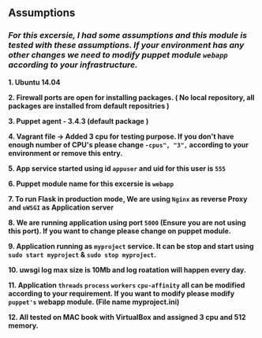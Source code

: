 ## Assumptions

### *For this excersie, I had some assumptions and this module is tested with these assumptions. If your environment has any other changes we need to modify puppet module ``webapp`` according to your infrastructure.* 

**1. Ubuntu 14.04**

**2. Firewall ports are open for installing packages. ( No local repository, all packages are installed from default repositries )**

**3. Puppet agent - 3.4.3 (default package )**

**4. Vagrant file -> Added 3 cpu for testing purpose. If you don't have enough number of CPU's please change ``-cpus", "3",`` according to your environment or remove this entry.**

**5. App service started using id ``appuser`` and uid for this user is ``555``**

**6. Puppet module name for this excersie is ``webapp``**

**7. To run Flask in production mode, We are using ``Nginx`` as reverse Proxy and ``uWSGI`` as Application server**

**8. We are running application using port ``5000`` (Ensure you are not using this port). If you want to change please change on puppet module.**

**9. Application running as ``myproject`` service. It can be stop and start using ``sudo start myproject`` & ``sudo stop myproject``.**

**10. uwsgi log max size is 10Mb and log roatation will happen every day.**

**11. Application ``threads`` ``process`` ``workers`` ``cpu-affinity`` all can be modified according to your requirement. If you want to modify please modify ``puppet's`` webapp module. (File name myproject.ini)**

**12. All tested on MAC book with VirtualBox and assigned 3 cpu and 512 memory.**
